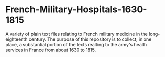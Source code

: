 # French-Military-Hospitals-1630-1815
A variety of plain text files relating to French military medicine in the long-eighteenth century. The purpose of this repository is to collect, in one place, a substantial portion of the texts realting to the army's health services in France from about 1630 to 1815.
